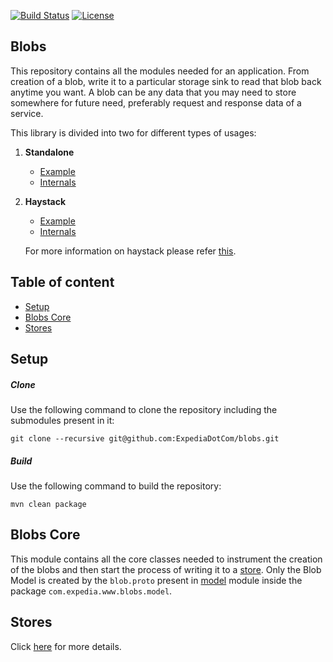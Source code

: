 [![Build Status](https://travis-ci.org/ExpediaDotCom/haystack-traces.svg?branch=master)](https://travis-ci.org/ExpediaDotCom/blobs)
[![License](https://img.shields.io/badge/license-Apache%20License%202.0-blue.svg)](https://github.com/ExpediaDotCom/haystack/blob/master/LICENSE)

## Blobs

This repository contains all the modules needed for an application. From creation of a blob, write it to a particular storage sink to read that blob back anytime you want. A blob can be any data that you may need to store somewhere for future need, preferably request and response data of a service. 

This library is divided into two for different types of usages: 

1. <strong>Standalone</strong>
	
    * [Example](https://github.com/ExpediaDotCom/blobs-example)
    * [Internals](stores/README.md)
    
2. <strong>Haystack</strong>

	* [Example](https://github.com/ExpediaDotCom/span-blob-example)
	* [Internals](haystack-blobs/README.md)
	
	For more information on haystack please refer [this](https://expediadotcom.github.io/haystack/).

## Table of content

- [Setup](#setup)
- [Blobs Core](#blobs-core)
- [Stores](#stores)

## Setup

##### Clone

Use the following command to clone the repository including the submodules present in it:

`git clone --recursive git@github.com:ExpediaDotCom/blobs.git`

##### Build

Use the following command to build the repository:

`mvn clean package`

## Blobs Core

This module contains all the core classes needed to instrument the creation of the blobs and then start the process of writing it to a [store](#stores). Only the Blob Model is created by the `blob.proto` present in [model](model) module inside the package `com.expedia.www.blobs.model`.

## Stores

Click [here](stores/README.md) for more details.
